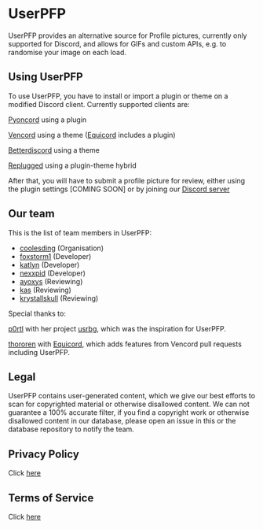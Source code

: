 # UserPFP

UserPFP provides an alternative source for Profile pictures, currently only supported for Discord, and allows for GIFs and custom APIs, e.g. to randomise your image on each load.

## Using UserPFP

To use UserPFP, you have to install or import a plugin or theme on a modified Discord client. Currently supported clients are:

[Pyoncord](https://github.com/pyoncord) using a plugin

[Vencord](https://vencord.dev) using a theme ([Equicord](https://github.com/Equicord/Equicord) includes a plugin)

[Betterdiscord](https://betterdiscord.app) using a theme

[Replugged](https://replugged.dev/) using a plugin-theme hybrid

After that, you will have to submit a profile picture for review, either using the plugin settings [COMING SOON] or by joining our [Discord server](https://discord.gg/userpfp-1129784704267210844)

## Our team

This is the list of team members in UserPFP:

- [coolesding](https://github.com/coolesding) (Organisation)
- [foxstorm1](https://github.com/Yeetov) (Developer)
- [katlyn](https://github.com/katlyn) (Developer)
- [nexxpid](https://github.com/nexpid) (Developer)
- [ayoxys](https://discord.com/users/500212086765518858) (Reviewing)
- [kas](https://discord.com/users/883815804683030539) (Reviewing)
- [krystallskull](https://github.com/KrystalSkullOfficial) (Reviewing)

Special thanks to:

[p0rtl](https://github.com/p0rtL6) with her project [usrbg](https://github.com/Discord-Custom-Covers/usrbg), which was the inspiration for UserPFP.

[thororen](https://github.com/thororen1234) with [Equicord](https://github.com/Equicord/Equicord), which adds features from Vencord pull requests including UserPFP.

## Legal

UserPFP contains user-generated content, which we give our best efforts to scan for copyrighted material or otherwise disallowed content. We can not guarantee a 100% accurate filter, if you find a copyright work or otherwise disallowed content in our database, please open an issue in this or the database repository to notify the team.

## Privacy Policy

Click [here](https://github.com/thororen1234/UserPFP/blob/main/docs/privacypolicy.md)

## Terms of Service

Click [here](https://github.com/thororen1234/UserPFP/blob/main/docs/termsofservice.md)